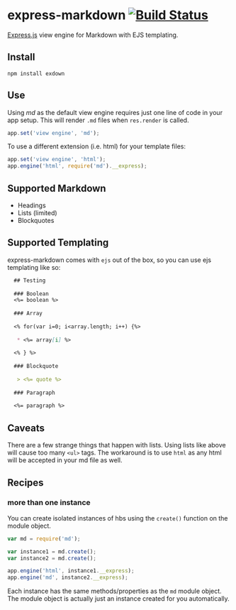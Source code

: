 # express-markdown [![Build Status](https://travis-ci.org/MattMcFarland/express-markdown.svg?branch=v0.1.5)](https://travis-ci.org/MattMcFarland/express-markdown)

[Express.js](http://github.com/visionmedia/express) view engine for Markdown with EJS templating.

## Install ##

```
npm install exdown
```

## Use ##

Using *md* as the default view engine requires just one line of code in your app setup. This will render `.md` files when `res.render` is called.

```javascript
app.set('view engine', 'md');
```

To use a different extension (i.e. html) for your template files:

```javascript
app.set('view engine', 'html');
app.engine('html', require('md').__express);
```

## Supported Markdown ##

 * Headings
 * Lists (limited)
 * Blockquotes

## Supported Templating ##

express-markdown comes with `ejs` out of the box, so you can use ejs templating like so:

```markdown
  ## Testing
  
  ### Boolean
  <%= boolean %>
  
  ### Array
  
  <% for(var i=0; i<array.length; i++) {%>
  
   * <%= array[i] %>
   
  <% } %>
  
  ### Blockquote
  
   > <%= quote %>
   
  ### Paragraph
  
  <%= paragraph %>
```

## Caveats ##

There are a few strange things that happen with lists.  Using lists like above will cause too many `<ul>` tags.  The workaround is to use `html` as any html will be accepted in your md file as well.


## Recipes ##

### more than one instance ###
You can create isolated instances of hbs using the `create()` function on the module object.

```javascript
var md = require('md');

var instance1 = md.create();
var instance2 = md.create();

app.engine('html', instance1.__express);
app.engine('md', instance2.__express);
```

Each instance has the same methods/properties as the `md` module object. The module object is actually just an instance created for you automatically.
